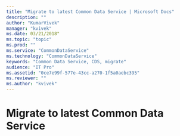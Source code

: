 ```yaml
---
title: "Migrate to latest Common Data Service | Microsoft Docs"
description: ""
author: "KumarVivek"
manager: "kvivek"
ms.date: 03/21/2018"
ms.topic: "topic"
ms.prod: ""
ms.service: "CommonDataService"
ms.technology: "CommonDataService"
keywords: "Common Data Service, CDS, migrate"
audience: "IT Pro"
ms.assetid: "0ce7e99f-577e-43cc-a270-1f5a0aebc395"
ms.reviewer: ""
ms.author: "kvivek"
---
```


# Migrate to latest Common Data Service

<Add introduction>
